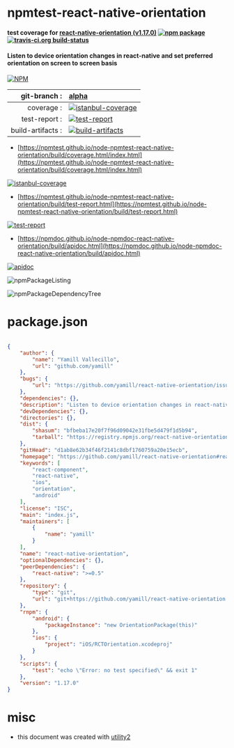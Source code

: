 # npmtest-react-native-orientation

#### test coverage for  [react-native-orientation (v1.17.0)](https://github.com/yamill/react-native-orientation#readme)  [![npm package](https://img.shields.io/npm/v/npmtest-react-native-orientation.svg?style=flat-square)](https://www.npmjs.org/package/npmtest-react-native-orientation) [![travis-ci.org build-status](https://api.travis-ci.org/npmtest/node-npmtest-react-native-orientation.svg)](https://travis-ci.org/npmtest/node-npmtest-react-native-orientation)

#### Listen to device orientation changes in react-native and set preferred orientation on screen to screen basis

[![NPM](https://nodei.co/npm/react-native-orientation.png?downloads=true&downloadRank=true&stars=true)](https://www.npmjs.com/package/react-native-orientation)

| git-branch : | [alpha](https://github.com/npmtest/node-npmtest-react-native-orientation/tree/alpha)|
|--:|:--|
| coverage : | [![istanbul-coverage](https://npmtest.github.io/node-npmtest-react-native-orientation/build/coverage.badge.svg)](https://npmtest.github.io/node-npmtest-react-native-orientation/build/coverage.html/index.html)|
| test-report : | [![test-report](https://npmtest.github.io/node-npmtest-react-native-orientation/build/test-report.badge.svg)](https://npmtest.github.io/node-npmtest-react-native-orientation/build/test-report.html)|
| build-artifacts : | [![build-artifacts](https://npmtest.github.io/node-npmtest-react-native-orientation/glyphicons_144_folder_open.png)](https://github.com/npmtest/node-npmtest-react-native-orientation/tree/gh-pages/build)|

- [https://npmtest.github.io/node-npmtest-react-native-orientation/build/coverage.html/index.html](https://npmtest.github.io/node-npmtest-react-native-orientation/build/coverage.html/index.html)

[![istanbul-coverage](https://npmtest.github.io/node-npmtest-react-native-orientation/build/screenCapture.buildCi.browser.%252Ftmp%252Fbuild%252Fcoverage.lib.html.png)](https://npmtest.github.io/node-npmtest-react-native-orientation/build/coverage.html/index.html)

- [https://npmtest.github.io/node-npmtest-react-native-orientation/build/test-report.html](https://npmtest.github.io/node-npmtest-react-native-orientation/build/test-report.html)

[![test-report](https://npmtest.github.io/node-npmtest-react-native-orientation/build/screenCapture.buildCi.browser.%252Ftmp%252Fbuild%252Ftest-report.html.png)](https://npmtest.github.io/node-npmtest-react-native-orientation/build/test-report.html)

- [https://npmdoc.github.io/node-npmdoc-react-native-orientation/build/apidoc.html](https://npmdoc.github.io/node-npmdoc-react-native-orientation/build/apidoc.html)

[![apidoc](https://npmdoc.github.io/node-npmdoc-react-native-orientation/build/screenCapture.buildCi.browser.%252Ftmp%252Fbuild%252Fapidoc.html.png)](https://npmdoc.github.io/node-npmdoc-react-native-orientation/build/apidoc.html)

![npmPackageListing](https://npmtest.github.io/node-npmtest-react-native-orientation/build/screenCapture.npmPackageListing.svg)

![npmPackageDependencyTree](https://npmtest.github.io/node-npmtest-react-native-orientation/build/screenCapture.npmPackageDependencyTree.svg)



# package.json

```json

{
    "author": {
        "name": "Yamill Vallecillo",
        "url": "github.com/yamill"
    },
    "bugs": {
        "url": "https://github.com/yamill/react-native-orientation/issues"
    },
    "dependencies": {},
    "description": "Listen to device orientation changes in react-native and set preferred orientation on screen to screen basis",
    "devDependencies": {},
    "directories": {},
    "dist": {
        "shasum": "bfbeba17e20f7f96d09042e31fbe5d479f1d5b94",
        "tarball": "https://registry.npmjs.org/react-native-orientation/-/react-native-orientation-1.17.0.tgz"
    },
    "gitHead": "d1ab8e62b34f46f2141c8dbf1760759a20e15ecb",
    "homepage": "https://github.com/yamill/react-native-orientation#readme",
    "keywords": [
        "react-component",
        "react-native",
        "ios",
        "orientation",
        "android"
    ],
    "license": "ISC",
    "main": "index.js",
    "maintainers": [
        {
            "name": "yamill"
        }
    ],
    "name": "react-native-orientation",
    "optionalDependencies": {},
    "peerDependencies": {
        "react-native": ">=0.5"
    },
    "repository": {
        "type": "git",
        "url": "git+https://github.com/yamill/react-native-orientation.git"
    },
    "rnpm": {
        "android": {
            "packageInstance": "new OrientationPackage(this)"
        },
        "ios": {
            "project": "iOS/RCTOrientation.xcodeproj"
        }
    },
    "scripts": {
        "test": "echo \"Error: no test specified\" && exit 1"
    },
    "version": "1.17.0"
}
```



# misc
- this document was created with [utility2](https://github.com/kaizhu256/node-utility2)
